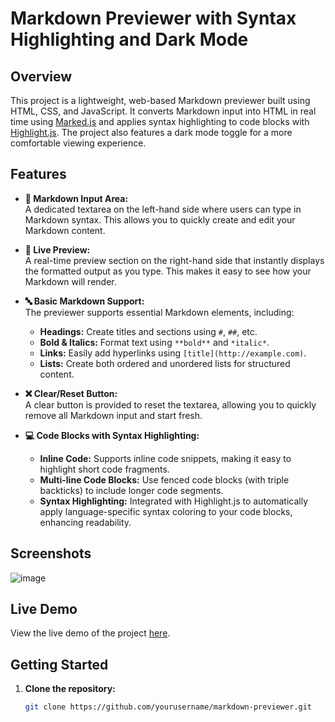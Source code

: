 # Markdown Previewer with Syntax Highlighting and Dark Mode

## Overview

This project is a lightweight, web-based Markdown previewer built using HTML, CSS, and JavaScript. It converts Markdown input into HTML in real time using [Marked.js](https://github.com/markedjs/marked) and applies syntax highlighting to code blocks with [Highlight.js](https://highlightjs.org/). The project also features a dark mode toggle for a more comfortable viewing experience.

## Features

- **📝 Markdown Input Area:**  
  A dedicated textarea on the left-hand side where users can type in Markdown syntax. This allows you to quickly create and edit your Markdown content.

- **👀 Live Preview:**  
  A real-time preview section on the right-hand side that instantly displays the formatted output as you type. This makes it easy to see how your Markdown will render.

- **🔤 Basic Markdown Support:**  
  The previewer supports essential Markdown elements, including:
  - **Headings:** Create titles and sections using `#`, `##`, etc.
  - **Bold & Italics:** Format text using `**bold**` and `*italic*`.
  - **Links:** Easily add hyperlinks using `[title](http://example.com)`.
  - **Lists:** Create both ordered and unordered lists for structured content.

- **❌ Clear/Reset Button:**  
  A clear button is provided to reset the textarea, allowing you to quickly remove all Markdown input and start fresh.

- **💻 Code Blocks with Syntax Highlighting:**  
  - **Inline Code:** Supports inline code snippets, making it easy to highlight short code fragments.
  - **Multi-line Code Blocks:** Use fenced code blocks (with triple backticks) to include longer code segments.
  - **Syntax Highlighting:** Integrated with Highlight.js to automatically apply language-specific syntax coloring to your code blocks, enhancing readability.

## Screenshots

![image](https://github.com/user-attachments/assets/8886dbe3-485f-4925-996a-6a27d5cc5f79)


## Live Demo

View the live demo of the project [here](https://example.com/live-demo).

## Getting Started

1. **Clone the repository:**

   ```bash
   git clone https://github.com/yourusername/markdown-previewer.git
